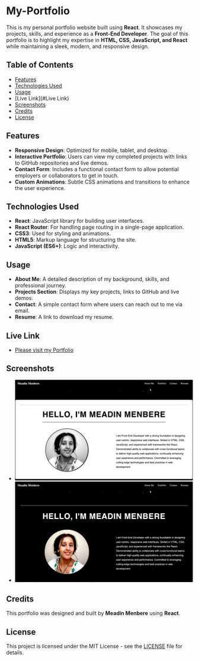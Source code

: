 # My-Portfolio

This is my personal portfolio website built using **React**. It showcases my projects, skills, and experience as a **Front-End Developer**. The goal of this portfolio is to highlight my expertise in **HTML, CSS, JavaScript, and React** while maintaining a sleek, modern, and responsive design.

## Table of Contents

- [Features](#features)
- [Technologies Used](#technologies-used)
- [Usage](#usage)
- [Live Link](#Live Link)
- [Screenshots](#screenshots)
- [Credits](#credits)
- [License](#license)
  

## Features

- **Responsive Design**: Optimized for mobile, tablet, and desktop.
- **Interactive Portfolio**: Users can view my completed projects with links to GitHub repositories and live demos.
- **Contact Form**: Includes a functional contact form to allow potential employers or collaborators to get in touch.
- **Custom Animations**: Subtle CSS animations and transitions to enhance the user experience.

## Technologies Used

- **React**: JavaScript library for building user interfaces.
- **React Router**: For handling page routing in a single-page application.
- **CSS3**: Used for styling and animations.
- **HTML5**: Markup language for structuring the site.
- **JavaScript (ES6+)**: Logic and interactivity.

## Usage

- **About Me**: A detailed description of my background, skills, and professional journey.
- **Projects Section**: Displays my key projects, links to GitHub and live demos.
- **Contact**: A simple contact form where users can reach out to me via email.
- **Resume**: A link to download my resume.

## Live Link
- [Please visit my Portfolio](https://whimsical-chebakia-7159d9.netlify.app/)


## Screenshots


- ![Screenshots](/src/assets/images/ssofwebsite/whiteeffect.png)
- ![Screenshots](/src/assets/images/ssofwebsite/blackeffect.png)

## Credits

This portfolio was designed and built by **Meadin Menbere** using **React**.

## License

This project is licensed under the MIT License - see the [LICENSE](LICENSE) file for details.

